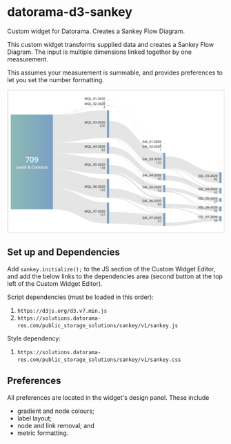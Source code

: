 # datorama-d3-sankey
Custom widget for Datorama. Creates a Sankey Flow Diagram.

This custom widget transforms supplied data and creates a Sankey Flow Diagram. The input is multiple dimensions linked together by one measurement.

This assumes your measurement is summable, and provides preferences to let you set the number formatting.

![Preview image](image.png)

## Set up and Dependencies
Add `sankey.initialize();` to the JS section of the Custom Widget Editor, and add the below links to the dependencies area (second button at the top left of the Custom Widget Editor).

Script dependencies (must be loaded in this order):
1. `https://d3js.org/d3.v7.min.js`
2. `https://solutions.datorama-res.com/public_storage_solutions/sankey/v1/sankey.js`

Style dependency:
1. `https://solutions.datorama-res.com/public_storage_solutions/sankey/v1/sankey.css`

## Preferences
All preferences are located in the widget's design panel. These include
* gradient and node colours;
* label layout;
* node and link removal; and
* metric formatting.